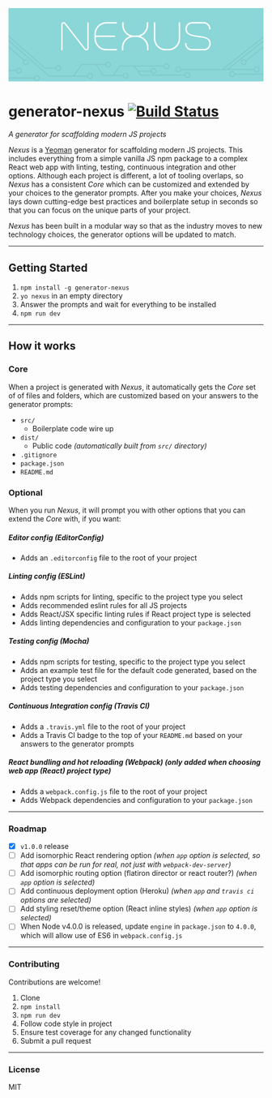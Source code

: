 ![Generator Nexus Logo](nexus-logo.png)

# generator-nexus [![Build Status](https://travis-ci.org/trevordmiller/generator-nexus.svg?branch=master)](https://travis-ci.org/trevordmiller/generator-nexus)

_A generator for scaffolding modern JS projects_

_Nexus_ is a [Yeoman](http://yeoman.io) generator for scaffolding modern JS projects. This includes everything from a simple vanilla JS npm package to a complex React web app with linting, testing, continuous integration and other options. Although each project is different, a lot of tooling overlaps, so _Nexus_ has a consistent _Core_ which can be customized and extended by your choices to the generator prompts. After you make your choices, _Nexus_ lays down cutting-edge best practices and boilerplate setup in seconds so that you can focus on the unique parts of your project.

_Nexus_ has been built in a modular way so that as the industry moves to new technology choices, the generator options will be updated to match.

---

## Getting Started

1. `npm install -g generator-nexus`
1. `yo nexus` in an empty directory
1. Answer the prompts and wait for everything to be installed
1. `npm run dev`

---

## How it works

### Core

When a project is generated with _Nexus_, it automatically gets the _Core_ set of of files and folders, which are customized based on your answers to the generator prompts:

- `src/`
  - Boilerplate code wire up
- `dist/`
  - Public code _(automatically built from `src/` directory)_
- `.gitignore`
- `package.json`
- `README.md`

### Optional

When you run _Nexus_, it will prompt you with other options that you can extend the _Core_ with, if you want:

##### Editor config (EditorConfig)

- Adds an `.editorconfig` file to the root of your project

##### Linting config (ESLint)

- Adds npm scripts for linting, specific to the project type you select
- Adds recommended eslint rules for all JS projects
- Adds React/JSX specific linting rules if React project type is selected
- Adds linting dependencies and configuration to your `package.json`

##### Testing config (Mocha)

- Adds npm scripts for testing, specific to the project type you select
- Adds an example test file for the default code generated, based on the project type you select
- Adds testing dependencies and configuration to your `package.json`

##### Continuous Integration config (Travis CI)

- Adds a `.travis.yml` file to the root of your project
- Adds a Travis CI badge to the top of your `README.md` based on your answers to the generator prompts

##### React bundling and hot reloading (Webpack) _(only added when choosing web app (React) project type)_

- Adds a `webpack.config.js` file to the root of your project
- Adds Webpack dependencies and configuration to your `package.json`

---

### Roadmap

- [x] `v1.0.0` release
- [ ] Add isomorphic React rendering option _(when `app` option is selected, so that apps can be run for real, not just with `webpack-dev-server`)_
- [ ] Add isomorphic routing option (flatiron director or react router?) _(when `app` option is selected)_
- [ ] Add continuous deployment option (Heroku) _(when `app` and `travis ci` options are selected)_
- [ ] Add styling reset/theme option (React inline styles) _(when `app` option is selected)_
- [ ] When Node v4.0.0 is released, update `engine` in `package.json` to `4.0.0`, which will allow use of ES6 in `webpack.config.js`

---

### Contributing

Contributions are welcome!

1. Clone
1. `npm install`
1. `npm run dev`
1. Follow code style in project
1. Ensure test coverage for any changed functionality
1. Submit a pull request

---

### License

MIT
